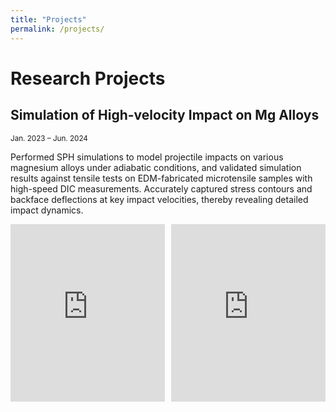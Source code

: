```yaml
---
title: "Projects"
permalink: /projects/
---
```

# Research Projects
## Simulation of High-velocity Impact on Mg Alloys

<div style="text-align: left; font-size: smaller;">
Jan. 2023 – Jun. 2024
</div>


Performed SPH simulations to model projectile impacts on various magnesium alloys under adiabatic conditions, and validated simulation results against tensile tests on EDM-fabricated microtensile samples with high-speed DIC measurements. Accurately captured stress contours and backface deflections at key impact velocities, thereby revealing detailed impact dynamics.

<div style="display: flex; gap: 10px; flex-wrap: nowrap; width: 100%; max-width: 1200px; margin: 0 auto;">
  <div style="position: relative; width: calc(50% - 5px); padding-bottom: 56.25%;">
    <iframe src="https://www.youtube.com/embed/Mgilk_iLav4" 
            style="position: absolute; top: 0; left: 0; width: 100%; height: 100%;" 
            frameborder="0" 
            allow="accelerometer; autoplay; clipboard-write; encrypted-media; gyroscope; picture-in-picture" 
            allowfullscreen></iframe>
  </div>
  <div style="position: relative; width: calc(50% - 5px); padding-bottom: 56.25%;">
    <iframe src="https://www.youtube.com/embed/IUMIIelIUYs" 
            style="position: absolute; top: 0; left: 0; width: 100%; height: 100%;" 
            frameborder="0" 
            allow="accelerometer; autoplay; clipboard-write; encrypted-media; gyroscope; picture-in-picture" 
            allowfullscreen></iframe>
  </div>
</div>




